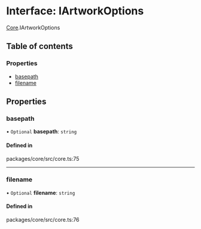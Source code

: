 # Interface: IArtworkOptions

[Core](../modules/Core.md).IArtworkOptions

## Table of contents

### Properties

- [basepath](Core.IArtworkOptions.md#basepath)
- [filename](Core.IArtworkOptions.md#filename)

## Properties

### basepath

• `Optional` **basepath**: `string`

#### Defined in

packages/core/src/core.ts:75

___

### filename

• `Optional` **filename**: `string`

#### Defined in

packages/core/src/core.ts:76
